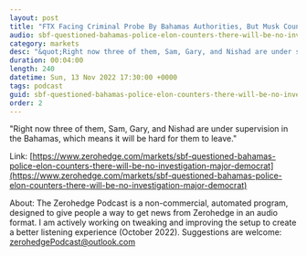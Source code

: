 ```yaml
---
layout: post
title: "FTX Facing Criminal Probe By Bahamas Authorities, But Musk Counters There Will Be &quot;No Investigation&quot; Of &quot;Major Democrat Donor&quot; SBF"
audio: sbf-questioned-bahamas-police-elon-counters-there-will-be-no-investigation-major-democrat-0
category: markets
desc: "&quot;Right now three of them, Sam, Gary, and Nishad are under supervision in the Bahamas, which means it will be hard for them to leave.&quot;"
duration: 00:04:00
length: 240
datetime: Sun, 13 Nov 2022 17:30:00 +0000
tags: podcast
guid: sbf-questioned-bahamas-police-elon-counters-there-will-be-no-investigation-major-democrat-0
order: 2
---
```

&quot;Right now three of them, Sam, Gary, and Nishad are under supervision in the Bahamas, which means it will be hard for them to leave.&quot;

Link: [https://www.zerohedge.com/markets/sbf-questioned-bahamas-police-elon-counters-there-will-be-no-investigation-major-democrat](https://www.zerohedge.com/markets/sbf-questioned-bahamas-police-elon-counters-there-will-be-no-investigation-major-democrat)

About: The Zerohedge Podcast is a non-commercial, automated program, designed to give people a way to get news from Zerohedge in an audio format.  I am actively working on tweaking and improving the setup to create a better listening experience (October 2022).  Suggestions are welcome: [zerohedgePodcast@outlook.com](mailto:zerohedgePodcast@outlook.com)